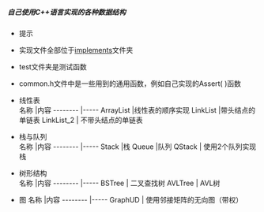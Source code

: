 ##### 自己使用C++语言实现的各种数据结构

- 提示
- 实现文件全部位于[implements](https://github.com/dzzhyk/MyTinyCppDataStructure/tree/master/DataStructure/implements)文件夹
- test文件夹是测试函数
- common.h文件中是一些用到的通用函数，例如自己实现的Assert( )函数



- 线性表	
名称 |内容
-------- |-----
ArrayList |线性表的顺序实现
LinkList |带头结点的单链表
LinkList_2 | 不带头结点的单链表

- 栈与队列	
名称 |内容
-------- |-----
Stack |栈
Queue |队列
QStack | 使用2个队列实现栈

- 树形结构	
名称 |内容
-------- |-----
BSTree | 二叉查找树
AVLTree | AVL树

- 图	
名称 |内容
-------- |-----
GraphUD | 使用邻接矩阵的无向图（带权）






